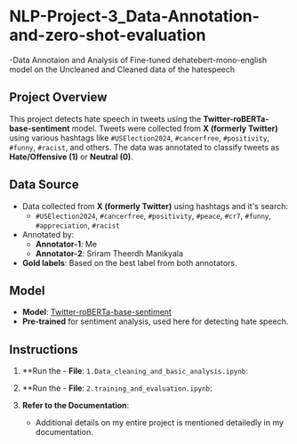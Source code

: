 # NLP-Project-3_Data-Annotation-and-zero-shot-evaluation
-Data Annotaion and Analysis of Fine-tuned dehatebert-mono-english model on the Uncleaned and Cleaned data of the hatespeech


## Project Overview
This project detects hate speech in tweets using the **Twitter-roBERTa-base-sentiment** model. Tweets were collected from **X (formerly Twitter)** using various hashtags like `#USElection2024`, `#cancerfree`, `#positivity`, `#funny`, `#racist`, and others. The data was annotated to classify tweets as **Hate/Offensive (1)** or **Neutral (0)**.

## Data Source
- Data collected from **X (formerly Twitter)** using hashtags and it's search:
  - `#USElection2024`, `#cancerfree`, `#positivity`, `#peace`, `#cr7`, `#funny`, `#appreciation`, `#racist`
- Annotated by:
  - **Annotator-1**: Me
  - **Annotator-2**: Sriram Theerdh Manikyala 
- **Gold labels**: Based on the best label from both annotators.

## Model
- **Model**: [Twitter-roBERTa-base-sentiment](https://huggingface.co/cardiffnlp/twitter-roberta-base-sentiment)
- **Pre-trained** for sentiment analysis, used here for detecting hate speech.

## Instructions

1. **Run the - **File**: `1.Data_cleaning_and_basic_analysis.ipynb`:
   
2. **Run the  - **File**: `2.training_and_evaluation.ipynb`:
  

3. **Refer to the Documentation**:
   - Additional details on my entire project is mentioned detailedly in my documentation.


